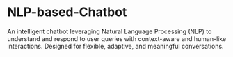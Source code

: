 # NLP-based-Chatbot
An intelligent chatbot leveraging Natural Language Processing (NLP) to understand and respond to user queries with context-aware and human-like interactions. Designed for flexible, adaptive, and meaningful conversations.
